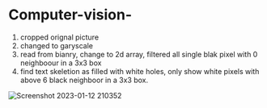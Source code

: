 # Computer-vision-
1. cropped orignal picture
2. changed to garyscale
3. read from bianry, change to 2d array, filtered all single blak pixel with 0 neighboour in a 3x3 box
4. find text skeletion as filled with white holes, only show white pixels with above 6 black neighboor in a 3x3 box.


![Screenshot 2023-01-12 210352](https://user-images.githubusercontent.com/124453554/216779061-e6804f32-eb63-476c-ad68-c8dba018ed6f.png)
